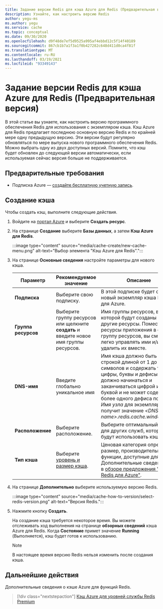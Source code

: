 ```yaml
---
title: Задание версии Redis для кэша Azure для Redis (Предварительная версия)
description: Узнайте, как настроить версию Redis
author: yegu-ms
ms.author: yegu
ms.service: cache
ms.topic: conceptual
ms.date: 09/30/2020
ms.openlocfilehash: d9f48de7ef5d9525a995af4ebbd12c5f14f40189
ms.sourcegitcommit: 867cb1b7a1f3a1f0b427282c648d411d0ca4f81f
ms.translationtype: MT
ms.contentlocale: ru-RU
ms.lasthandoff: 03/19/2021
ms.locfileid: "93349143"
---
```

# <a name="set-redis-version-for-azure-cache-for-redis-preview"></a>Задание версии Redis для кэша Azure для Redis (Предварительная версия)
В этой статье вы узнаете, как настроить версию программного обеспечения Redis для использования с экземпляром кэша. Кэш Azure для Redis предлагает последнюю основную версию Redis и по крайней мере одну предыдущую версию. Эти версии будут регулярно обновляться по мере выпуска нового программного обеспечения Redis. Можно выбрать одну из двух доступных версий. Помните, что кэш будет обновлен до следующей версии автоматически, если используемая сейчас версия больше не поддерживается.

## <a name="prerequisites"></a>Предварительные требования
* Подписка Azure — [создайте бесплатную учетную запись](https://azure.microsoft.com/free/).

## <a name="create-a-cache"></a>Создание кэша
Чтобы создать кэш, выполните следующие действия.

1. Войдите на [портал Azure](https://portal.azure.com) и выберите **Создать ресурс**.
  
1. На странице **Создание** выберите **Базы данных**, а затем **Кэш Azure для Redis**.

    :::image type="content" source="media/cache-create/new-cache-menu.png" alt-text="Выбор элемента &quot;Кэш Azure для Redis&quot;.":::
   
1. На странице **Основные сведения** настройте параметры для нового кэша.
   
    | Параметр      | Рекомендуемое значение  | Описание |
    | ------------ |  ------- | -------------------------------------------------- |
    | **Подписка** | Выберите свою подписку. | В этой подписке будет создан новый экземпляр кэша Redis для Azure. | 
    | **Группа ресурсов** | Выберите группу ресурсов или щелкните **создать** и введите новое имя группы ресурсов. | Имя группы ресурсов, в которой будут созданы кэш и другие ресурсы. Поместив все ресурсы приложения в одну группу ресурсов, вы сможете легко управлять ими и/или удалить их вместе. | 
    | **DNS-имя** | Введите глобально уникальное имя | Имя кэша должно быть строкой длиной от 1 до 63 символов и содержать только цифры, буквы и дефисы. Имя должно начинаться и заканчиваться цифрой или буквой и не может содержать более одного дефиса подряд. *Имя узла* для экземпляра кэша получит значение *\<DNS name>.redis.cache.windows.net*. | 
    | **Расположение** | Выберите расположение. | Выберите оптимальный [регион](https://azure.microsoft.com/regions/) для других служб, которые будут использовать кэш. |
    | **Тип кэша** | Выберите [уровень и размер кэша](https://azure.microsoft.com/pricing/details/cache/). |  Ценовая категория определяет размер, производительность и функции, доступные для кэша. Дополнительные сведения см. в [обзоре предложения "Кэш Redis для Azure"](cache-overview.md). |
   
1. На странице **Дополнительно** выберите используемую версию Redis.
   
    :::image type="content" source="media/cache-how-to-version/select-redis-version.png" alt-text="Версия Redis.":::

1. Нажмите кнопку **Создать**. 
   
    На создание кэша требуется некоторое время. Вы можете отслеживать ход выполнения на странице **обзорных сведений** кэша Azure для Redis. Когда **Состояние** примет значение **Running** (Выполняется), кэш будет готов к использованию.

    > [!NOTE]
    > В настоящее время версию Redis нельзя изменить после создания кэша.
    >

## <a name="next-steps"></a>Дальнейшие действия
Дополнительные сведения о кэше Azure для функций Redis.

> [!div class="nextstepaction"]
> [Кэш Azure для уровней службы Redis Premium](cache-overview.md#service-tiers)
